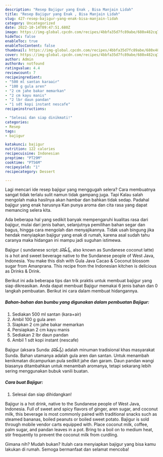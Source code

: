 ```yaml
---
description: "Resep Bajigur yang Enak , Bisa Manjain Lidah"
title: "Resep Bajigur yang Enak , Bisa Manjain Lidah"
slug: 427-resep-bajigur-yang-enak-bisa-manjain-lidah
category: Uncategorized
date: 2022-10-14T09:47:51.680Z
image: https://img-global.cpcdn.com/recipes/4bbfa35d7fc89abe/680x482cq70/bajigur-foto-resep-utama.jpg
hideToc: false
enableToc: true
enableTocContent: false
thumbnail: https://img-global.cpcdn.com/recipes/4bbfa35d7fc89abe/680x482cq70/bajigur-foto-resep-utama.jpg
cover: https://img-global.cpcdn.com/recipes/4bbfa35d7fc89abe/680x482cq70/bajigur-foto-resep-utama.jpg
author: Admin
authorAv: notfound
ratingvalue: 4.4
reviewcount: 7
recipeingredient:
- "500 ml santan karaair"
- "100 g gula aren"
- "2 cm jahe bakar memarkan"
- "2 cm kayu manis"
- "2 lbr daun pandan"
- "1 sdt kopi instant nescafe"
recipeinstructions:

- "Selesai dan siap dinikmati!"
categories:
- Resep
tags:
- bajigur

katakunci: bajigur 
nutrition: 122 calories
recipecuisine: Indonesian
preptime: "PT29M"
cooktime: "PT56M"
recipeyield: "1"
recipecategory: Dessert

---
```



Lagi mencari ide resep bajigur yang menggugah selera? Cara membuatnya sangat tidak terlalu sulit namun tidak gampang juga. Tapi Kalau salah mengolah maka hasilnya akan hambar dan bahkan tidak sedap. Padahal bajigur yang enak harusnya Kan punya aroma dan cita rasa yang dapat memancing selera kita.


Ada beberapa hal yang sedikit banyak mempengaruhi kualitas rasa dari bajigur, mulai dari jenis bahan, selanjutnya pemilihan bahan segar dan bagus, hingga cara mengolah dan menyajikannya. Tidak usah bingung jika hendak menyiapkan bajigur yang enak di rumah, karena asal sudah tahu caranya maka hidangan ini mampu jadi suguhan istimewa.

Bajigur ( sundanese script: ᮘᮏᮤᮍᮥᮁ, also known as Sundanese coconut latte) is a hot and sweet beverage native to the Sundanese people of West Java, Indonesia. You make this dish with Gula Java Cacao &amp; Coconut blossom sugar from Amanprana. This recipe from the Indonesian kitchen is delicious as Drinks &amp; Drink.


Berikut ini ada beberapa tips dan trik praktis untuk membuat bajigur yang siap dikreasikan. Anda dapat membuat Bajigur memakai 6 jenis bahan dan 0 langkah pembuatan. Berikut ini cara dalam membuat hidangannya.

<!--inarticleads1-->

##### Bahan-bahan dan bumbu yang digunakan dalam pembuatan Bajigur:

1. Sediakan 500 ml santan (kara+air)
1. Ambil 100 g gula aren
1. Siapkan 2 cm jahe bakar memarkan
1. Persiapkan 2 cm kayu manis
1. Sediakan 2 lbr daun pandan
1. Ambil 1 sdt kopi instant (nescafe)


Bajigur (aksara Sunda: ᮘᮏᮤᮍᮥᮁ) adalah minuman tradisional khas masyarakat Sunda. Bahan utamanya adalah gula aren dan santan. Untuk menambah kenikmatan dicampurkan pula sedikit jahe dan garam. Daun pandan wangi biasanya ditambahkan untuk menambah aromanya, tetapi sekarang lebih sering menggunakan bubuk vanili buatan. 

<!--inarticleads2-->

##### Cara buat Bajigur:


1. Selesai dan siap dihidangkan!

Bajigur is a hot drink, native to the Sundanese people of West Java, Indonesia. Full of sweet and spicy flavors of ginger, aren sugar, and coconut milk, this beverage is most commonly paired with traditional snacks such as steamed bananas, boiled peanuts or boiled sweet potato. Bajigur is sold through mobile vendor carts equipped with. Place coconut milk, coffee, palm sugar, and pandan leaves in a pot. Bring to a boil on to medium heat, stir frequently to prevent the coconut milk from curdling. 

Gimana nih? Mudah bukan? Itulah cara menyiapkan bajigur yang bisa kamu lakukan di rumah. Semoga bermanfaat dan selamat mencoba!
